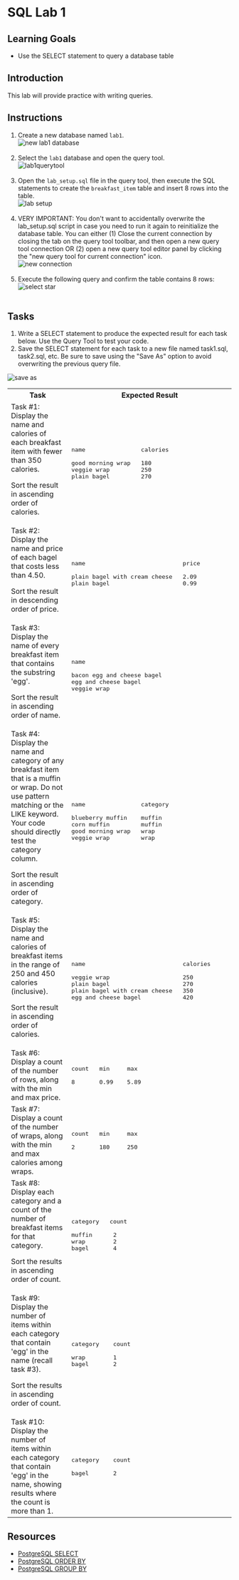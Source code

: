 # SQL Lab 1

## Learning Goals

- Use the SELECT statement to query a database table

## Introduction

This lab will provide practice with writing queries.

## Instructions

1. Create a new database named `lab1`.         
   ![new lab1 database](https://curriculum-content.s3.amazonaws.com/6036/sql_lab_1/newlab1db.png) <br><br>
2. Select the `lab1` database and open the query tool.          
   ![lab1querytool](https://curriculum-content.s3.amazonaws.com/6036/sql_lab_1/lab1querytool.png)<br><br>
3. Open the `lab_setup.sql` file in the query tool, then execute the SQL statements to create
   the `breakfast_item` table and insert 8 rows into the table.      
   ![lab setup](https://curriculum-content.s3.amazonaws.com/6036/sql_lab_1/executelabsetup.png)<br><br>
4. VERY IMPORTANT: You don't want to accidentally overwrite the lab_setup.sql script in case
   you need to run it again to reinitialize the database table.  You can either (1) Close the
   current connection by closing the tab on the query tool toolbar, and then open a new query
   tool connection OR (2) open a new query tool editor panel by clicking the 
   "new query tool for current connection"  icon.    
   ![new connection](https://curriculum-content.s3.amazonaws.com/6036/sql_lab_1/newconnection.png)<br><br>
5. Execute the following query and confirm the table contains 8 rows:   
   ![select star](https://curriculum-content.s3.amazonaws.com/6036/sql_lab_1/allrows.png)<br><br>


## Tasks

1. Write a SELECT statement to produce the expected result for each task below.
   Use the Query Tool to test your code.
2. Save the SELECT statement for each task to a new file named task1.sql, task2.sql, etc.
   Be sure to save using the "Save As" option to avoid overwriting the previous query file.
   
![save as](https://curriculum-content.s3.amazonaws.com/6036/sql_lab_1/saveas.png)



<table>
<tr>
<th>
Task
</th>
<th>
Expected Result
</th>
</tr>

<tr>
<td>
Task #1: Display the name and calories
of each breakfast item with fewer than
350 calories.  

Sort the result in
ascending order of calories.

</td>
<td>

<pre>
name                calories

good morning wrap   180
veggie wrap         250
plain bagel         270
</pre>

</td>
</tr>


<tr>
<td>
Task #2: Display the name and price
of each bagel that costs less than 4.50.  

Sort the result in
descending order of price.

</td>
<td>

<pre>
name                            price

plain bagel with cream cheese   2.09
plain bagel                     0.99
</pre>

</td>
</tr>

<tr>
<td>
Task #3: Display the name of
every breakfast item that contains
the substring 'egg'. 

Sort the result in
ascending order of name.

</td>
<td>

<pre>
name

bacon egg and cheese bagel
egg and cheese bagel
veggie wrap
</pre>

</td>
</tr>


<tr>
<td>
Task #4: Display the name and
category of any breakfast item
that is a muffin or wrap.  Do
not use pattern matching or the
LIKE keyword. Your code should directly
test the category column.

Sort the result in
ascending order of category.

</td>
<td>

<pre>
name                category                 

blueberry muffin    muffin
corn muffin         muffin
good morning wrap   wrap
veggie wrap         wrap
</pre>

</td>
</tr>

<tr>
<td>
Task #5: Display the name and calories
of breakfast items in the range
of 250 and 450 calories (inclusive).

Sort the result in
ascending order of calories.

</td>
<td>

<pre>
name                            calories

veggie wrap                     250
plain bagel                     270
plain bagel with cream cheese   350
egg and cheese bagel            420
</pre>

</td>
</tr>

<tr>
<td>
Task #6: Display a count of the number
of rows, along with the min and max price.

</td>
<td>

<pre>
count   min     max

8       0.99    5.89
</pre>

</td>
</tr>

<tr>
<td>
Task #7: Display a count of the number
of wraps, along with the min and max calories
among wraps.

</td>
<td>

<pre>
count   min     max

2       180     250
</pre>

</td>
</tr>


<tr>
<td>
Task #8: Display each category and a count
of the number of breakfast items for that category.

Sort the results in ascending order of count.

</td>
<td>

<pre>
category   count

muffin      2
wrap        2
bagel       4
</pre>

</td>
</tr>


<tr>
<td>
Task #9: Display the number of items
within each category that contain 
'egg' in the name  (recall task #3).

Sort the results in ascending order of count.

</td>
<td>

<pre>
category    count

wrap        1
bagel       2
</pre>

</td>
</tr>



<tr>
<td>
Task #10: Display the number of items
within each category that contain 
'egg' in the name, showing results
where the count is more than 1.


</td>
<td>

<pre>
category    count

bagel       2
</pre>

</td>
</tr>


</table>


## Resources

- [PostgreSQL SELECT](https://www.postgresql.org/docs/current/sql-select.html)   
- [PostgreSQL ORDER BY](https://www.postgresqltutorial.com/postgresql-tutorial/postgresql-order-by/)     
- [PostgreSQL GROUP BY](https://www.postgresqltutorial.com/postgresql-tutorial/postgresql-group-by/)  
